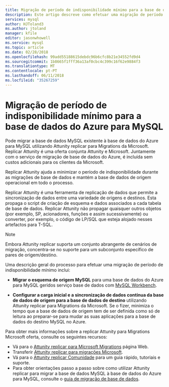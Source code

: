 ```yaml
---
title: Migração de período de indisponibilidade mínimo para a base de dados do Azure para MySQL
description: Este artigo descreve como efetuar uma migração de período de indisponibilidade mínimo de uma base de dados MySQL à base de dados do Azure para o MySQL e como configurar carga inicial e a sincronização de dados contínua da base de dados de origem para a base de dados de destino utilizando Attunity replicar para a Microsoft Migrações.
services: mysql
author: HJToland3
ms.author: jtoland
manager: kfile
editor: jasonwhowell
ms.service: mysql
ms.topic: article
ms.date: 02/28/2018
ms.openlocfilehash: 99add55188615debdc96b6cfc8b21e34552fd9d4
ms.sourcegitcommit: 1b8665f1fff36a13af0cbc4c399c16f62e9884f3
ms.translationtype: MT
ms.contentlocale: pt-PT
ms.lasthandoff: 06/11/2018
ms.locfileid: "35267259"
---
```

# <a name="minimal-downtime-migration-to-azure-database-for-mysql"></a>Migração de período de indisponibilidade mínimo para a base de dados do Azure para MySQL
Pode migrar a base de dados MySQL existente à base de dados do Azure para MySQL utilizando Attunity replicar para Migrations da Microsoft. Replicar Attunity é uma oferta conjunta Attunity e Microsoft. Juntamente com o serviço de migração de base de dados do Azure, é incluída sem custos adicionais para os clientes da Microsoft. 

Replicar Attunity ajuda a minimizar o período de indisponibilidade durante as migrações de base de dados e mantém a base de dados de origem operacional em todo o processo.

Replicar Attunity é uma ferramenta de replicação de dados que permite a sincronização de dados entre uma variedade de origens e destinos. Esta propaga o script de criação de esquema e dados associados a cada tabela de base de dados. Replicar Attunity não propagar quaisquer outros objetos (por exemplo, SP, acionadores, funções e assim sucessivamente) ou converter, por exemplo, o código de LP/SQL que esteja alojado nesses artefactos para T-SQL.

> [!NOTE]
> Embora Attunity replicar suporta um conjunto abrangente de cenários de migração, concentra-se no suporte para um subconjunto específico de pares de origem/destino.

Uma descrição geral do processo para efetuar uma migração de período de indisponibilidade mínimo inclui:

* **Migrar o esquema de origem MySQL** para uma base de dados do Azure para MySQL geridos serviço base de dados com [MySQL Workbench](https://www.mysql.com/products/workbench/).

* **Configurar a carga inicial e a sincronização de dados contínua da base de dados de origem para a base de dados de destino** utilizando Attunity replicar para Migrations da Microsoft. Se o fizer, minimiza o tempo que a base de dados de origem tem de ser definida como só de leitura ao preparar-se para mudar as suas aplicações para a base de dados do destino MySQL no Azure.

Para obter mais informações sobre a replicar Attunity para Migrations Microsoft oferta, consulte os seguintes recursos:
 - Vá para o [Attunity replicar para Microsoft Migrations](https://aka.ms/attunity-replicate) página Web.
 - Transferir [Attunity replicar para migrações Microsoft](http://discover.attunity.com/download-replicate-microsoft-lp6657.html).
 - Vá para o [Attunity replicar Comunidade](https://aka.ms/attunity-community) para um guia rápido, tutoriais e suporte.
 - Para obter orientações passo a passo sobre como utilizar Attunity replicar para migrar a base de dados MySQL à base de dados do Azure para MySQL, consulte o [guia de migração de base de dados](https://datamigration.microsoft.com/scenario/mysql-to-azuremysql).